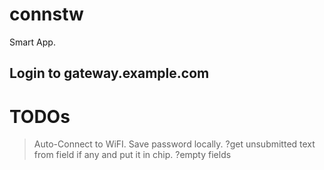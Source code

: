 # connstw
Smart App.

## Login to gateway.example.com

# TODOs
> Auto-Connect to WiFI.
> Save password locally.
> ?get unsubmitted text from field if any and put it in chip.
> ?empty fields